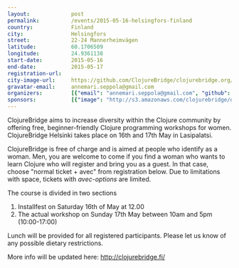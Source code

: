 ```yaml
---
layout:             post
permalink:          /events/2015-05-16-helsingfors-finland
country:            Finland
city:               Helsingfors
street:             22-24 Mannerheimvägen
latitude:           60.1706509
longitude:          24.9361138
start-date:         2015-05-16
end-date:           2015-05-17
registration-url:
city-image-url:     https://github.com/ClojureBridge/clojurebridge.org/raw/master/app/assets/images/events/helsinki-finland.jpg
gravatar-email:     annemari.seppola@gmail.com
organizers:         [{"email": "annemari.seppola@gmail.com", "github": null, "name": "Anne-Mari Seppola", "twitter": "AnskuSeppola"}]
sponsors:           [{"image": "http://s3.amazonaws.com/clojurebridge/original/40/metosin.png?1430512865", "name": "Metosin Ltd.", "url": "http://metosin.fi"}, {"image": "http://s3.amazonaws.com/clojurebridge/original/41/solita_logo.png?1431523486", "name": "Solita", "url": "http://www.solita.fi/"}]
---
```


ClojureBridge aims to increase diversity within the Clojure community by offering free, beginner-friendly Clojure programming workshops for women. ClojureBridge Helsinki takes place on 16th and 17th May in Lasipalatsi.

ClojureBridge is free of charge and is aimed at people who identify as a woman. Men, you are welcome to come if you find a woman who wants to learn Clojure who will register and bring you as a guest. In that case, choose "normal ticket + avec" from registration below.  Due to limitations with space, tickets with _avec-options_ are limited.

The course is divided in two sections
1. Installfest on Saturday 16th of May at 12.00
2. The actual workshop on Sunday 17th May between 10am and 5pm (10:00-17:00)

Lunch will be provided for all registered participants.  Please let us know of any possible dietary restrictions.

More info will be updated here: http://clojurebridge.fi/
